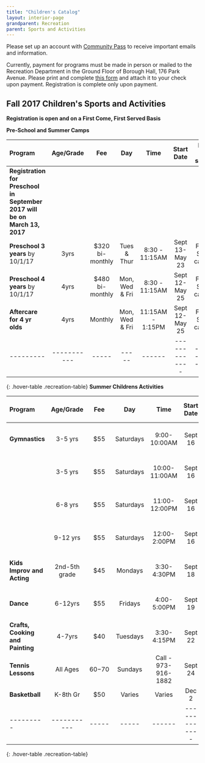 ```yaml
---
title: "Children's Catalog"
layout: interior-page
grandparent: Recreation
parent: Sports and Activities
---
```

 
Please set up an account with [Community Pass](https://register.communitypass.net/reg/login.cfm?D%3CN%21%2E%22_W%22F%299SZWV%5C%21%3DHNW%3BR%3AZQI%2F79%2CKX03%3DBIP%27B%5EF%25U99%2B) to receive important emails and information. 

Currently, payment for programs must be made in person or mailed to the Recreation Department in the Ground Floor of Borough Hall, 176 Park Avenue.  Please print and complete [this form](http://static.rutherford-nj.com/recreation/Recreation_ProgramRegistration.pdf) and attach it to your check upon payment. Registration is complete only upon payment.

## Fall 2017 Children's Sports and Activities
**Registration is open and on a First Come, First Served Basis**

**Pre-School and Summer Camps**

| Program | Age/Grade | Fee |	Day | Time | Start Date |	Dates no session | Number of classes | Location |
|:--------|:---------:|:---:|:---:|:----:|:-------------:|:----------------:|:-----------------:|:--------:|
|	**Registration for Preschool in September 2017 will be on March 13, 2017**		|  |  |  |  |  |  |  |  |
| **Preschool 3 years** by 10/1/17 | 3yrs | $320 bi-monthly | Tues & Thur | 8:30 - 11:15AM | Sept 13-May 23 | Follows School calendar | | Tamblyn Field Civic Center |
| **Preschool 4 years** by 10/1/17 | 4yrs | $480 bi-monthly | Mon, Wed & Fri | 8:30 - 11:15AM | Sept 12-May 25 | Follows School calendar | | Tamblyn Field Civic Center |
| **Aftercare for 4 yr olds** | 4yrs | Monthly | Mon, Wed & Fri | 11:15AM - 1:15PM | Sept 12-May 25 | Follows School calendar | | Tamblyn Field Civic Center |
|---------|-----------|-----|-----|------|-------------|------------------|-------------------|----------|
{: .hover-table .recreation-table}
**Summer Childrens Activities**

| Program | Age/Grade | Fee |	Day | Time | Start Date |	Dates no session | Number of classes | Location |
|:--------|:---------:|:---:|:---:|:----:|:-------------:|:----------------:|:-----------------:|:--------:|
| **Gymnastics** | 3-5 yrs | $55 | Saturdays | 9:00-10:00AM | Sept 16 |    | 8 | Tamblyn Field Civic Center |
|                | 3-5 yrs | $55 | Saturdays | 10:00-11:00AM| Sept 16 |    | 8 | Tamblyn Field Civic Center |
|                | 6-8 yrs | $55 | Saturdays | 11:00-12:00PM| Sept 16 |    | 8 | Tamblyn Field Civic Center |
|                | 9-12 yrs | $55 | Saturdays | 12:00-2:00PM| Sept 16 |    | 8 | Tamblyn Field Civic Center 
| **Kids Improv and Acting** | 2nd-5th grade | $45 | Mondays | 3:30-4:30PM | Sept 18 |    | 8 | Tamblyn Field Civic Center |
| **Dance** | 6-12yrs | $55 | Fridays | 4:00-5:00PM | Sept 19 |    | 8 | Tamblyn Field Civic Center |
| **Crafts, Cooking and Painting** | 4-7yrs | $40 | Tuesdays | 3:30-4:15PM | Sept 22 |    | 8 | Tamblyn Field Civic Center |
| **Tennis Lessons** | All Ages | $60-$70 | Sundays | Call - 973-916-1882 | Sept 24 |    | 6 | Memorial Tennis Courts |
| **Basketball** | K-8th Gr | $50 | Varies | Varies | Dec 2 |    | 10 weeks | Varies |
|---------|-----------|-----|-----|------|-------------|------------------|-------------------|----------|
{: .hover-table .recreation-table}





